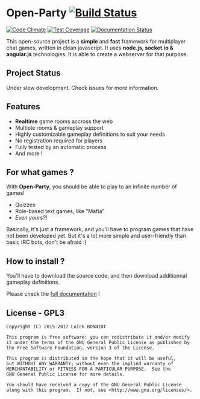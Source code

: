 Open-Party [![Build Status](https://travis-ci.org/Lesterpig/openparty.svg)](https://travis-ci.org/Lesterpig/openparty)
==========

[![Code Climate](https://codeclimate.com/github/Lesterpig/openparty/badges/gpa.svg)](https://codeclimate.com/github/Lesterpig/openparty) [![Test Coverage](https://codeclimate.com/github/Lesterpig/openparty/badges/coverage.svg)](https://codeclimate.com/github/Lesterpig/openparty) [![Documentation Status](https://readthedocs.org/projects/openparty/badge/?version=latest)](https://readthedocs.org/projects/openparty/?badge=latest)

This open-source project is a **simple** and **fast** framework for multiplayer chat games, written in clean javascript.
It uses **node.js, socket.io & angular.js** technologies. It is able to create a webserver for that purpose.

Project Status
--------------

Under slow development. Check issues for more information.

Features
--------

- **Realtime** game rooms accross the web
- Multiple rooms & gameplay support
- Highly customizable gameplay definitions to suit your needs
- No registration required for players
- Fully tested by an automatic process
- And more !

For what games ?
----------------

With **Open-Party**, you should be able to play to an infinite number of games!

- Quizzes
- Role-based text games, like "Mafia"
- *Even yours?!*

Basically, it's just a framework, and you'll have to program games that have not been developed yet.
But it's a lot more simple and user-friendly than basic IRC bots, don't be afraid :)

How to install ?
----------------

You'll have to download the source code, and then download additionnal gameplay definitions.

Please check the [full documentation](http://openparty.readthedocs.org/en/latest/) !

License - GPL3
--------------

    Copyright (C) 2015-2017 Loïck BONNIOT

    This program is free software: you can redistribute it and/or modify
    it under the terms of the GNU General Public License as published by
    the Free Software Foundation, version 3 of the License.

    This program is distributed in the hope that it will be useful,
    but WITHOUT ANY WARRANTY; without even the implied warranty of
    MERCHANTABILITY or FITNESS FOR A PARTICULAR PURPOSE.  See the
    GNU General Public License for more details.

    You should have received a copy of the GNU General Public License
    along with this program.  If not, see <http://www.gnu.org/licenses/>.
